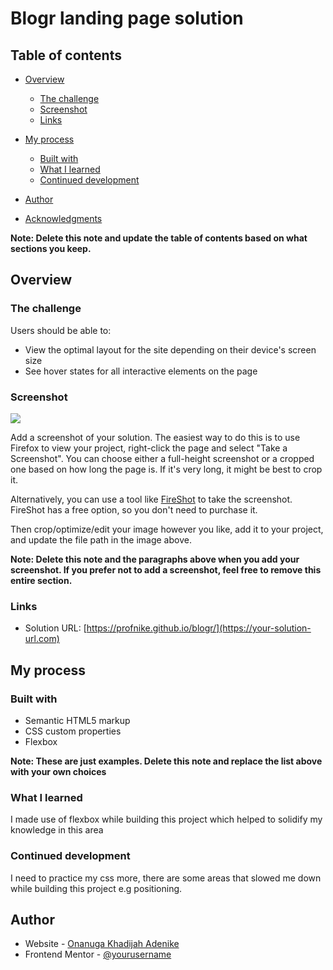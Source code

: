 # Blogr landing page solution


## Table of contents

- [Overview](#overview)
  - [The challenge](#the-challenge)
  - [Screenshot](#screenshot)
  - [Links](#links)
- [My process](#my-process)
  - [Built with](#built-with)
  - [What I learned](#what-i-learned)
  - [Continued development](#continued-development)
 
- [Author](#author)
- [Acknowledgments](#acknowledgments)

**Note: Delete this note and update the table of contents based on what sections you keep.**

## Overview

### The challenge

Users should be able to:

- View the optimal layout for the site depending on their device's screen size
- See hover states for all interactive elements on the page

### Screenshot

![](./![blogr](https://user-images.githubusercontent.com/79117660/123168884-7cca7200-d470-11eb-8073-c7de41fe8c33.PNG).jpg)

Add a screenshot of your solution. The easiest way to do this is to use Firefox to view your project, right-click the page and select "Take a Screenshot". You can choose either a full-height screenshot or a cropped one based on how long the page is. If it's very long, it might be best to crop it.

Alternatively, you can use a tool like [FireShot](https://getfireshot.com/) to take the screenshot. FireShot has a free option, so you don't need to purchase it. 

Then crop/optimize/edit your image however you like, add it to your project, and update the file path in the image above.

**Note: Delete this note and the paragraphs above when you add your screenshot. If you prefer not to add a screenshot, feel free to remove this entire section.**

### Links

- Solution URL: [https://profnike.github.io/blogr/](https://your-solution-url.com)


## My process

### Built with

- Semantic HTML5 markup
- CSS custom properties
- Flexbox


**Note: These are just examples. Delete this note and replace the list above with your own choices**

### What I learned

I made use of flexbox while building this project which helped to solidify my knowledge in this area





### Continued development

I need to practice my css more, there are some areas that slowed me down while building this project e.g  positioning. 



## Author

- Website - [Onanuga Khadijah Adenike](https://www.your-site.com)
- Frontend Mentor - [@yourusername](https://www.frontendmentor.io/profile/yourusername)





